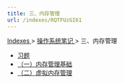 ```yaml
---
title: 三、内存管理
url: /indexes/RQTFUzGI61
---
```


<a href="/notes408/chapters_index"> Indexes </a> > <a href="/notes408/indexes/xhyFtgS9zn"> 操作系统笔记 </a> > 三、内存管理

- <a href="/notes408/posts/C2vbi46qEb"> 习题 </a>
- <a href="/notes408/posts/VnmVTjSirR"> （一）内存管理基础 </a>
- <a href="/notes408/posts/IcdPKB1pf9"> （二）虚拟内存管理 </a>
